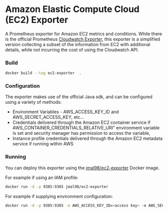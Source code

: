 # Amazon Elastic Compute Cloud (EC2) Exporter

A Prometheus exporter for Amazon EC2 metrics and conditions.  While there is the official Prometheus [Cloudwatch Exporter](https://github.com/prometheus/cloudwatch_exporter), 
this exporter is a simplified version collecting a subset of the information from EC2 with additional details, while not incurring the cost of using the Cloudwatch API.

### Build

```bash
docker build --tag ec2-exporter  .
```

### Configuration
The exporter makes use of the official Java sdk, and can be configured using a variety of methods:

* Environment Variables - AWS_ACCESS_KEY_ID and AWS_SECRET_ACCESS_KEY, etc...
* Credentials delivered through the Amazon EC2 container service if AWS_CONTAINER_CREDENTIALS_RELATIVE_URI" environment variable is set and security manager has permission to access the variable,
* Instance profile credentials delivered through the Amazon EC2 metadata service if running within AWS

### Running

You can deploy this exporter using the [jmal98/ec2-exporter](https://hub.docker.com/r/jmal98/ec2-exporter/) Docker image.

For example if using an IAM profile:

```bash
docker run -d -p 9385:9385 jmal98/ec2-exporter
```

For example if supplying environment configuration:

```bash
docker run -d -p 9385:9385 -e AWS_ACCESS_KEY_ID=<access key> -e AWS_SECRET_ACCESS_KEY=<secret key> [other Java AWS SDK environment variables]  jmal98/ec2-exporter
```
